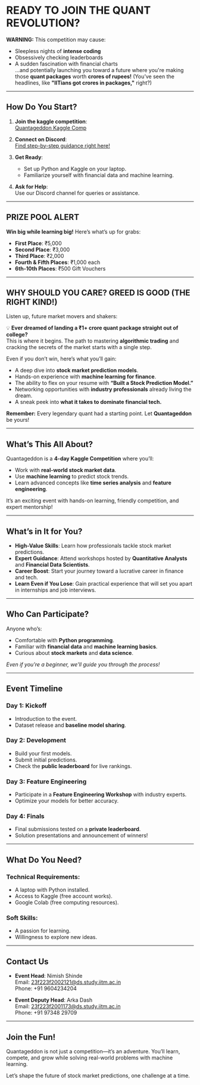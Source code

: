 # READY TO JOIN THE QUANT REVOLUTION?  

**WARNING:** This competition may cause:  
- Sleepless nights of **intense coding**  
- Obsessively checking leaderboards  
- A sudden fascination with financial charts  
...and potentially launching you toward a future where you're making those **quant packages** worth **crores of rupees!** (You’ve seen the headlines, like **"IITians got crores in packages,"** right?)  

---

## How Do You Start?  

1. **Join the kaggle competition**:  
   [Quantageddon Kaggle Comp](https://www.kaggle.com/competitions/jane-street-real-time-market-data-forecasting)  

2. **Connect on Discord**:  
   [Find step-by-step guidance right here!](https://discord.com/invite/xNtTUe9Euk)  

3. **Get Ready**:  
   - Set up Python and Kaggle on your laptop.  
   - Familiarize yourself with financial data and machine learning.  

4. **Ask for Help**:  
   Use our Discord channel for queries or assistance. 

---

## PRIZE POOL ALERT  

**Win big while learning big!** Here’s what’s up for grabs:  
- **First Place**: ₹5,000  
- **Second Place**: ₹3,000  
- **Third Place**: ₹2,000  
- **Fourth & Fifth Places**: ₹1,000 each  
- **6th-10th Places**: ₹500 Gift Vouchers  

---


## WHY SHOULD YOU CARE? GREED IS GOOD (THE RIGHT KIND!)  

Listen up, future market movers and shakers:  

💡 **Ever dreamed of landing a ₹1+ crore quant package straight out of college?**  
This is where it begins. The path to mastering **algorithmic trading** and cracking the secrets of the market starts with a single step.  

Even if you don’t win, here’s what you’ll gain:  
- A deep dive into **stock market prediction models**.  
- Hands-on experience with **machine learning for finance**.  
- The ability to flex on your resume with **“Built a Stock Prediction Model.”**  
- Networking opportunities with **industry professionals** already living the dream.  
- A sneak peek into **what it takes to dominate financial tech.**  

**Remember:** Every legendary quant had a starting point. Let **Quantageddon** be yours!  

---

## What’s This All About?  

Quantageddon is a **4-day Kaggle Competition** where you’ll:  
- Work with **real-world stock market data**.  
- Use **machine learning** to predict stock trends.  
- Learn advanced concepts like **time series analysis** and **feature engineering**.  

It’s an exciting event with hands-on learning, friendly competition, and expert mentorship!  

---

## What’s in It for You?  

- **High-Value Skills**: Learn how professionals tackle stock market predictions.  
- **Expert Guidance**: Attend workshops hosted by **Quantitative Analysts** and **Financial Data Scientists**.  
- **Career Boost**: Start your journey toward a lucrative career in finance and tech.  
- **Learn Even if You Lose**: Gain practical experience that will set you apart in internships and job interviews.  

---

## Who Can Participate?  

Anyone who’s:  
- Comfortable with **Python programming**.  
- Familiar with **financial data** and **machine learning basics**.  
- Curious about **stock markets** and **data science**.  

*Even if you’re a beginner, we’ll guide you through the process!*  

---

## Event Timeline  

### Day 1: **Kickoff**  
- Introduction to the event.  
- Dataset release and **baseline model sharing**.  

### Day 2: **Development**  
- Build your first models.  
- Submit initial predictions.  
- Check the **public leaderboard** for live rankings.  

### Day 3: **Feature Engineering**  
- Participate in a **Feature Engineering Workshop** with industry experts.  
- Optimize your models for better accuracy.  

### Day 4: **Finals**  
- Final submissions tested on a **private leaderboard**.  
- Solution presentations and announcement of winners!  

---

## What Do You Need?  

### Technical Requirements:  
- A laptop with Python installed.  
- Access to Kaggle (free account works).  
- Google Colab (free computing resources).  

### Soft Skills:  
- A passion for learning.  
- Willingness to explore new ideas.  
 

---

## Contact Us  

- **Event Head**: Nimish Shinde  
  Email: 23f223f2002121@ds.study.iitm.ac.in  
  Phone: +91 9604234204  

- **Event Deputy Head**: Arka Dash  
  Email: 23f223f2001173@ds.study.iitm.ac.in  
  Phone: +91 97348 29709  

---

## Join the Fun!  

Quantageddon is not just a competition—it’s an adventure. You’ll learn, compete, and grow while solving real-world problems with machine learning.  

Let’s shape the future of stock market predictions, one challenge at a time.  
